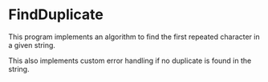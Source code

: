 # FindDuplicate
This program implements an algorithm to find the first repeated character in a given string.

This also implements custom error handling if no duplicate is found in the string.
